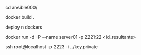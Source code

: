 

cd ansible000/

docker build .

deploy n dockers 

docker run -d -P --name server01 -p 2221:22 <id_resultante>

ssh root@localhost -p 2223 -i ../key.private
